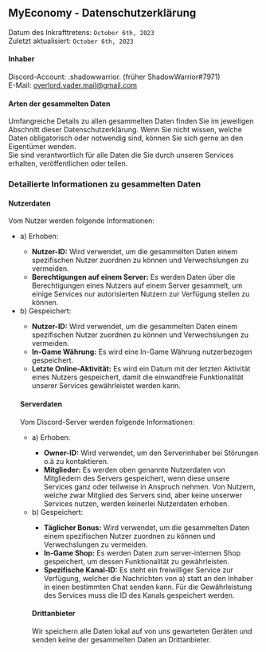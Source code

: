 <h2>MyEconomy - Datenschutzerklärung</h2>

Datum des Inkrafttretens: `October 6th, 2023`<br>
Zuletzt aktualisiert:  `October 6th, 2023`

<h4>Inhaber</h4>
Discord-Account: .shadowwarrior. (früher ShadowWarrior#7971)<br>
E-Mail: <a href="mailto:overlord.vader.mail@gmail.com">overlord.vader.mail@gmail.com</a>

<h4>Arten der gesammelten Daten</h4>
Umfangreiche Details zu allen gesammelten Daten finden Sie im jeweiligen Abschnitt dieser Datenschutzerklärung. Wenn Sie nicht wissen, welche Daten obligatorisch oder notwendig sind, können Sie sich gerne an den Eigentümer wenden.
<br>Sie sind verantwortlich für alle Daten die Sie durch unseren Services erhalten, veröffentlichen oder teilen.

<h3>Detailierte Informationen zu gesammelten Daten</h3>
<h4>Nutzerdaten</h4>
Vom Nutzer werden folgende Informationen:
<ul>
  <li>a) Erhoben:</li>
  <ul>
    <li><b>Nutzer-ID:</b> Wird verwendet, um die gesammelten Daten einem spezifischen Nutzer zuordnen zu können und Verwechslungen zu vermeiden.</li>
    <li><b>Berechtigungen auf einem Server:</b> Es werden Daten über die Berechtigungen eines Nutzers auf einem Server gesammelt, um einige Services nur autorisierten Nutzern zur Verfügung stellen zu können.</li>
  </ul>
  <li>b) Gespeichert:</li>
  <ul>
    <li><b>Nutzer-ID:</b> Wird verwendet, um die gesammelten Daten einem spezifischen Nutzer zuordnen zu können und Verwechslungen zu vermeiden.</li>
    <li><b>In-Game Währung:</b> Es wird eine In-Game Währung nutzerbezogen gespeichert.</li>
    <li><b>Letzte Online-Aktivität:</b> Es wird ein Datum mit der letzten Aktivität eines Nutzers gespeichert, damit die einwandfreie Funktionalität unserer Services gewährleistet werden kann.</li>
  </ul>
  
<h4>Serverdaten</h4>
Vom Discord-Server werden folgende Informationen:
<ul>
  <li>a) Erhoben:</li>
  <ul>
    <li><b>Owner-ID:</b> Wird verwendet, um den Serverinhaber bei Störungen o.ä zu kontaktieren.</li>
    <li><b>Mitglieder:</b> Es werden oben genannte Nutzerdaten von Mitgliedern des Servers gespeichert, wenn diese unsere Services ganz oder teilweise in Anspruch nehmen. Von Nutzern, welche zwar Mitglied des Servers sind, aber keine unserwer Services nutzen, werden keinerlei Nutzerdaten erhoben.</li>
  </ul>
  <li>b) Gespeichert:</li>
  <ul>
    <li><b>Täglicher Bonus:</b> Wird verwendet, um die gesammelten Daten einem spezifischen Nutzer zuordnen zu können und Verwechslungen zu vermeiden.</li>
    <li><b>In-Game Shop:</b> Es werden Daten zum server-internen Shop gespeichert, um dessen Funktionalität zu gewährleisten.</li>
    <li><b>Spezifische Kanal-ID:</b> Es steht ein freiwilliger Service zur Verfügung, welcher die Nachrichten von a) statt an den Inhaber in einen bestimmten Chat senden kann. Für die Gewährleistung des Services muss die ID des Kanals gespeichert werden.</li>
  </ul>

<h4>Drittanbieter</h4>
Wir speichern alle Daten lokal auf von uns gewarteten Geräten und senden keine der gesammelten Daten an Drittanbieter.

